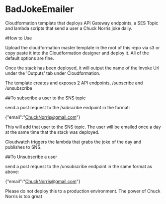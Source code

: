 # BadJokeEmailer
Cloudformation template that deploys API Gateway endpoints, a SES Topic and lambda scripts that send a user a Chuck Norris joke daily.



#How to Use

Upload the cloudformation master template in the root of this repo via s3 or copy paste it into the Cloudformation designer and deploy it. All of the default options are fine. 

Once the stack has been deployed, it will output the name of the Invoke Url under the 'Outputs' tab under Cloudformation. 

The template creates and exposes 2 API endpoints, /subscribe and /unsubscribe

##To subscribe a user to the SNS topic 

send a post request to the /subscribe endpoint in the format:

{"email":"ChuckNorris@gmail.com"}

This will add that user to the SNS topic. The user will be emailed once a day at the same time that the stack was deployed. 

Cloudwatch triggers the lambda that grabs the joke of the day and publishes to SNS. 

##To Unsubscribe a user

send a post request to the /unsubscribe endpoint in the same format as above:

{"email":"ChuckNorris@gmail.com"}


Please do not deploy this to a production environment. The power of Chuck Norris is too great 
